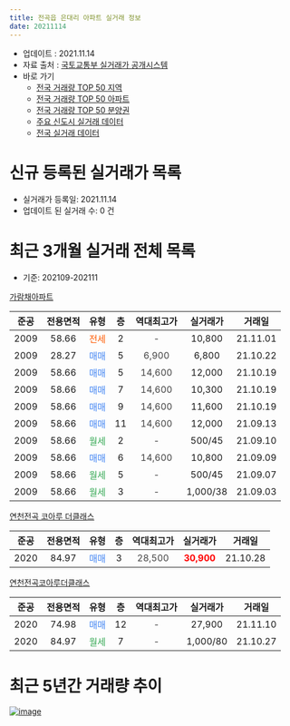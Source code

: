 ```yaml
---
title: 전곡읍 은대리 아파트 실거래 정보
date: 20211114
---
```


* 업데이트 : 2021.11.14
* 자료 출처 : [국토교통부 실거래가 공개시스템](http://rt.molit.go.kr)
* 바로 가기
    * [전국 거래량 TOP 50 지역](https://apt-info.github.io/apt-trade-info/tr)
    * [전국 거래량 TOP 50 아파트](https://apt-info.github.io/apt-trade-info/ta)
    * [전국 거래량 TOP 50 분양권](https://apt-info.github.io/apt-trade-info/tb)
    * [주요 신도시 실거래 데이터](https://apt-info.github.io/apt-trade-info/newtown)
    * [전국 실거래 데이터](https://apt-info.github.io/apt-trade-info/all)



<script async src="https://pagead2.googlesyndication.com/pagead/js/adsbygoogle.js"></script>
<!-- 기본광고 -->
<ins class="adsbygoogle"
     style="display:block"
     data-ad-client="ca-pub-1142216861245946"
     data-ad-slot="4805727019"
     data-ad-format="auto"
     data-full-width-responsive="true"></ins>
<script>
     (adsbygoogle = window.adsbygoogle || []).push({});
</script>


# 신규 등록된 실거래가 목록

* 실거래가 등록일: 2021.11.14
* 업데이트 된 실거래 수: 0 건




<script async src="https://pagead2.googlesyndication.com/pagead/js/adsbygoogle.js"></script>
<!-- 기본광고 -->
<ins class="adsbygoogle"
     style="display:block"
     data-ad-client="ca-pub-1142216861245946"
     data-ad-slot="4805727019"
     data-ad-format="auto"
     data-full-width-responsive="true"></ins>
<script>
     (adsbygoogle = window.adsbygoogle || []).push({});
</script>


# 최근 3개월 실거래 전체 목록
* 기준: 202109-202111


[가람채아파트](https://search.naver.com/search.naver?query=%EA%B0%80%EB%9E%8C%EC%B1%84%EC%95%84%ED%8C%8C%ED%8A%B8)

|준공|전용면적|유형|층|역대최고가|실거래가|거래일|
|:---:|:---:|:---:|:---:|:---:|:---:|:---:|
|2009|58.66|<span style="color:#FF5A00">전세</span>|2|<span style="color:#444444">-</span>|10,800|21.11.01|
|2009|28.27|<span style="color:#4285F3">매매</span>|5|<span style="color:#444444">6,900</span>|6,800|21.10.22|
|2009|58.66|<span style="color:#4285F3">매매</span>|5|<span style="color:#444444">14,600</span>|12,000|21.10.19|
|2009|58.66|<span style="color:#4285F3">매매</span>|7|<span style="color:#444444">14,600</span>|10,300|21.10.19|
|2009|58.66|<span style="color:#4285F3">매매</span>|9|<span style="color:#444444">14,600</span>|11,600|21.10.19|
|2009|58.66|<span style="color:#4285F3">매매</span>|11|<span style="color:#444444">14,600</span>|12,000|21.09.13|
|2009|58.66|<span style="color:#34A853">월세</span>|2|<span style="color:#444444">-</span>|500/45|21.09.10|
|2009|58.66|<span style="color:#4285F3">매매</span>|6|<span style="color:#444444">14,600</span>|10,800|21.09.09|
|2009|58.66|<span style="color:#34A853">월세</span>|5|<span style="color:#444444">-</span>|500/45|21.09.07|
|2009|58.66|<span style="color:#34A853">월세</span>|3|<span style="color:#444444">-</span>|1,000/38|21.09.03|

[연천전곡 코아루 더클래스](https://search.naver.com/search.naver?query=%EC%97%B0%EC%B2%9C%EC%A0%84%EA%B3%A1+%EC%BD%94%EC%95%84%EB%A3%A8+%EB%8D%94%ED%81%B4%EB%9E%98%EC%8A%A4)

|준공|전용면적|유형|층|역대최고가|실거래가|거래일|
|:---:|:---:|:---:|:---:|:---:|:---:|:---:|
|2020|84.97|<span style="color:#4285F3">매매</span>|3|<span style="color:#444444">28,500</span>|<b><span style="color:#FF0000">30,900</span></b>|21.10.28|

[연천전곡코아루더클래스](https://search.naver.com/search.naver?query=%EC%97%B0%EC%B2%9C%EC%A0%84%EA%B3%A1%EC%BD%94%EC%95%84%EB%A3%A8%EB%8D%94%ED%81%B4%EB%9E%98%EC%8A%A4)

|준공|전용면적|유형|층|역대최고가|실거래가|거래일|
|:---:|:---:|:---:|:---:|:---:|:---:|:---:|
|2020|74.98|<span style="color:#4285F3">매매</span>|12|<span style="color:#444444">-</span>|27,900|21.11.10|
|2020|84.97|<span style="color:#34A853">월세</span>|7|<span style="color:#444444">-</span>|1,000/80|21.10.27|



<script async src="https://pagead2.googlesyndication.com/pagead/js/adsbygoogle.js"></script>
<!-- 기본광고 -->
<ins class="adsbygoogle"
     style="display:block"
     data-ad-client="ca-pub-1142216861245946"
     data-ad-slot="4805727019"
     data-ad-format="auto"
     data-full-width-responsive="true"></ins>
<script>
     (adsbygoogle = window.adsbygoogle || []).push({});
</script>


# 최근 5년간 거래량 추이


<div style="width:100%;">
    <canvas id="deal_progress" height="200"></canvas>
</div>

<script>
new Chart(document.getElementById("deal_progress"), {
    type: 'line',
    data: {
        labels: ['16.02','16.03','16.04','16.07','16.08','16.09','16.10','16.11','16.12','17.01','17.02','17.03','17.04','17.05','17.06','17.07','17.08','17.09','17.10','17.11','17.12','18.01','18.02','18.03','18.04','18.05','18.07','18.08','18.09','18.10','18.11','18.12','19.01','19.02','19.03','19.04','19.05','19.06','19.07','19.08','19.09','19.10','19.11','19.12','20.01','20.02','20.03','20.04','20.05','20.06','20.07','20.08','20.09','20.10','20.11','20.12','21.01','21.02','21.03','21.04','21.05','21.06','21.07','21.08','21.09','21.10','21.11'],
        datasets: [{
            label: '매매/분양권',
            data: [0,0,0,2,7,6,1,4,5,8,1,0,9,2,0,10,3,0,3,3,2,3,2,0,0,2,1,1,0,1,1,0,1,0,11,5,4,0,0,2,2,0,2,1,5,7,6,8,6,2,1,3,0,0,0,1,3,2,0,2,3,1,1,2,2,5,1],
            borderColor: "rgba(66, 133, 243, 1)",
            backgroundColor: "rgba(66, 133, 243, 0.05)",
            borderWidth: 1,
            pointRadius: 0,
            fill: false,
            lineTension: 0
        },{
            label: '전/월세',
            data: [1,1,1,0,0,1,4,1,2,3,4,1,6,4,1,2,1,4,1,0,1,0,3,2,1,1,2,1,3,1,1,1,0,3,1,0,1,1,1,4,4,1,3,1,2,1,3,4,9,6,4,5,4,2,2,0,0,3,2,1,1,3,0,1,3,1,1],
            borderColor: "rgba(255, 90, 0, 1)",
            backgroundColor: "rgba(255, 90, 0, 0.05)",
            borderWidth: 1,
            pointRadius: 0,
            fill: false,
            lineTension: 0
        },{
            label: '합계',
            data: [1,1,1,2,7,7,5,5,7,11,5,1,15,6,1,12,4,4,4,3,3,3,5,2,1,3,3,2,3,2,2,1,1,3,12,5,5,1,1,6,6,1,5,2,7,8,9,12,15,8,5,8,4,2,2,1,3,5,2,3,4,4,1,3,5,6,2],
            borderColor: "rgba(0, 0, 0, 1)",
            backgroundColor: "rgba(0, 0, 0, 0.03)",
            borderWidth: 0.1,
            pointRadius: 0,
            fill: true,
            lineTension: 0
        }
        ]
    },
    options: {
        responsive: true,
        title: {
            display: false
        },
        tooltips: {
            mode: 'index',
            intersect: false
        },
        hover: {
            mode: 'nearest',
            intersect: true
        },
        scales: {
            xAxes: [{
                display: true,
                scaleLabel: {
                    display: true,
                    labelString: '년/월'
                }
            }],
            yAxes: [{
                display: true,
                ticks: {
                    suggestedMin: 0,
                },
                scaleLabel: {
                    display: true,
                    labelString: '실거래 수'
                }
            }]
        }
    }
});

</script>


[![image](https://apt-info.github.io/images/2020-01-03-apt-trade-info/1024x500.png)](https://play.google.com/store/apps/details?id=com.aptinfo.apttradeinfo)

